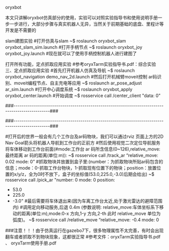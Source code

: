 oryxbot

本文只讲解oryxbot仿真部分的使用，实验可以对照实验指导书和使用说明手册一步一步进行，大部分步骤与真实机器人无异，当然关于前期基础的底盘、里程计等开发是不需要的

slam建图实验
#打开仿真与slam
~$ roslaunch oryxbot_slam oryxbot_slam_sim.launch 
#打开手柄节点
~$ roslaunch oryxbot_joy oryxbot_joy.launch 
#现在就可以了使用手柄控制机器人进行建图了


打开所有功能，定点抓取应用实验
#参考oryxTarm实验指导书.pdf：综合实验三、定点抓取应用实验
#首先打开机器人仿真及导航
~$ roslaunch oryxbot_navigation demo_nav_2d.launch 
#然后打开机械臂moveit控制 ar码识别、moveit编程节点、自主充电等应用
~$ roslaunch ar_pose_adjust ar_sim.launch 
#打开中心调度系统
~$ roslaunch oryxbot_apply oryxbot_center.launch 
#开始调度
~$ rosservice call /center_client "data: 0" 



###------------------------------------------------------------------------------------------------###

###------------------------------------------------------------------------------------------------###

#打开后的世界一般会有几个工作台及ar码物块，我们可以通过rviz 页面上方的2D Nav Goal箭头将机器人导航到工作台的正前方
#然后使用视觉二次定位导航服务将车体移动到工作台前面(#mode:工作台 ar 码所含信息(0~126),relative_move:最终距离 ar 码的距离(单位:m)):
~$ rosservice call /track_ar “relative_move: 0.02
mode: 0”
#抓取物块并放置到盒子里:(number：为抓取物块所贴ar码包含的信息；mode：0-抓取工作台物块，1-抓取现有位置下的物块；position：放置位置的x/y/z，全为0时不放下，盒子的坐标值(53.0,225.0,-3.0)后期会给出)
~$ rosservice call /pick_ar "number: 0
mode: 0
position:
- 53.0
- 225.0
- -3.0"
#最后需要将车体退出来(因为车离工作台太近,处于激光雷达的避障范围内)
#调用定向移动服务,后退 0.4m (参数说明: relative_move:车体坐标系下移动的距离(单位:m),mode:0-x 方向,1-y 方向,2-th 此时 relative_move 单位为弧度)。
~$ rosservice call /relative_move “relative_move: -0.4
mode: 0


###注意！！！由于仿真运行在gazebo7下，很多物理属性不太完善，有时会出现翻车或者抓取不到物块现象，这都很正常
#参考文件：oryxTarm实验指导书.pdf 、 oryxTarm使用手册.pdf
